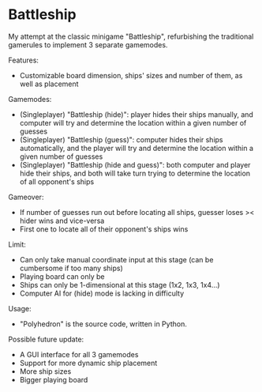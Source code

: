 # Battleship
My attempt at the classic minigame "Battleship", refurbishing the traditional gamerules to implement 3 separate gamemodes.

Features:
- Customizable board dimension, ships' sizes and number of them, as well as placement

Gamemodes:
- (Singleplayer) "Battleship (hide)": player hides their ships manually, and computer will try and determine the location within a given number of guesses
- (Singleplayer) "Battleship (guess)": computer hides their ships automatically, and the player will try and determine the location within a given number of guesses
- (Singleplayer) "Battleship (hide and guess)": both computer and player hide their ships, and both will take turn trying to determine the location of all opponent's ships

Gameover:
- If number of guesses run out before locating all ships, guesser loses >< hider wins and vice-versa
- First one to locate all of their opponent's ships wins

Limit:
- Can only take manual coordinate input at this stage (can be cumbersome if too many ships)
- Playing board can only be
- Ships can only be 1-dimensional at this stage (1x2, 1x3, 1x4...)
- Computer AI for (hide) mode is lacking in difficulty

Usage:
- "Polyhedron" is the source code, written in Python.

Possible future update:
- A GUI interface for all 3 gamemodes
- Support for more dynamic ship placement
- More ship sizes
- Bigger playing board
